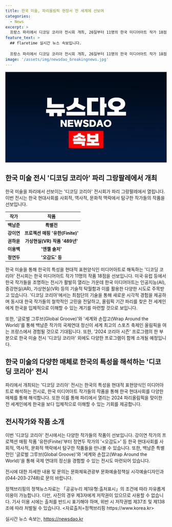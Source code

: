 ```yaml
---
title: 한국 미술, 파리올림픽 현장서 전 세계에 선보여
categories:
  - News
excerpt: >
  프랑스 파리에서 디코딩 코리아 전시회 개최, 26일부터 11명의 한국 미디어아트 작가 18점의 작품 전시 예정. 백남준 특별전도 열어 국제 연대와 다양성 강조. 한국미술을 통해 현대사회의 복잡성과 산업화로 변화한 한국의 다면성을 미디어아트로 표현. AI, AR, VR 등 기술적 탁월함과 미디어아트 작가들의 철학적 고민이 돋보이며, 추상과 구상을 혼합한 작품을 선보일 예정. 전 세계인에게 한국을 입체적으로 이해할 수 있는 계기를 제공함.
feature_text: >
  ## flaretime 실시간 뉴스 속보입니다.

  프랑스 파리에서 디코딩 코리아 전시회 개최, 26일부터 11명의 한국 미디어아트 작가 18점의 작품 전시 예정. 백남준 특별전도 열어 국제 연대와 다양성 강조. 한국미술을 통해 현대사회의 복잡성과 산업화로 변화한 한국의 다면성을 미디어아트로 표현. AI, AR, VR 등 기술적 탁월함과 미디어아트 작가들의 철학적 고민이 돋보이며, 추상과 구상을 혼합한 작품을 선보일 예정. 전 세계인에게 한국을 입체적으로 이해할 수 있는 계기를 제공함.
image: '/assets/img/newsdao_breakingnews.jpg'
---
```


<p><img src="/assets/img/newsdao_breakingnews.jpg" alt="flaretime 속보" /></p>

<h2 data-ke-size="size26">한국 미술 전시 '디코딩 코리아' 파리 그랑팔레에서 개최</h2>

<p data-ke-size="size16">한국 미술을 파리에서 선보이는 '디코딩 코리아' 전시회가 파리 그랑팔레에서 열립니다. 이번 전시는 한국 현대사회를 사회적, 역사적, 문화적 맥락에서 탐구한 작가들의 작품을 선보입니다.</p>

<div class="responsive-table">
  <table>
    <thead>
      <tr>
        <th>작가</th>
        <th>작품</th>
      </tr>
    </thead>
    <tbody>
      <tr>
        <td style="text-align: center; height: 17px;"><b>백남준</b></td>
        <td style="text-align: center; height: 17px;"><b>특별전</b></td>
      </tr>
      <tr>
        <td style="text-align: center; height: 17px;"><b>강이연</b></td>
        <td style="text-align: center; height: 17px;"><b>프로젝션 매핑 '유한(Finite)'</b></td>
      </tr>
      <tr>
        <td style="text-align: center; height: 17px;"><b>권하윤</b></td>
        <td style="text-align: center; height: 17px;"><b>가상현실(VR) 작품 '489년'</b></td>
      </tr>
      <tr>
        <td style="text-align: center; height: 17px;"><b>이용백</b></td>
        <td style="text-align: center; height: 17px;"><b>'엔젤 솔저'</b></td>
      </tr>
      <tr>
        <td style="text-align: center; height: 17px;"><b>정연두</b></td>
        <td style="text-align: center; height: 17px;"><b>'오감도' 등</b></td>
      </tr>
    </tbody>
  </table>
</div>

<p data-ke-size="size16">한국 미술을 통해 한국의 특성을 현대적 표현양식인 미디어아트로 해독하는 '디코딩 코리아' 전시회는 한국 미디어아트 작가 11명의 작품 18점을 선보입니다. 미국·유럽 등에서 한국 작가들을 조명하는 전시가 활발히 열리는 가운데 한국 미디어아트는 인공지능(AI), 증강현실(AR), 가상현실(VR) 등의 기술적 탁월함과 이를 활용한 다양한 시도로 주목받고 있습니다. '디코딩 코리아'에서는 최첨단의 기술을 통해 새로운 시각적 경험을 제공하며 동시대 한국 작가들의 철학적인 고민을 전달하고, 올림픽 기간 파리를 찾은 전 세계인에게 한국을 입체적으로 이해할 수 있는 계기를 마련할 것으로 보입니다.</p>

<p data-ke-size="size16">또한, '글로벌 그루브(Global Groove)'와 '세계와 손잡고(Wrap Around the World)'를 통해 백남준 작가의 국제연대 정신이 세계 최고의 스포츠 축제인 올림픽을 여는 프랑스에서 경험될 것으로 기대됩니다. 또한, '2024 코리아 시즌' 프로그램의 한 부분으로 한국 미술 전시 '디코딩 코리아' 외에도 다양한 프로그램이 함께 소개될 예정입니다.</p>

<h2 data-ke-size="size26">한국 미술의 다양한 매체로 한국의 특성을 해석하는 '디코딩 코리아' 전시</h2>

<p data-ke-size="size16">파리에서 개최되는 '디코딩 코리아' 전시는 한국의 특성을 현대적 표현양식인 미디어아트로 해석하는 전시로, 한국 미디어아트 작가들의 작품을 통해 한국 현대사회를 다양한 매체를 통해 해석합니다. 또한 이를 통해 파리에서 열리는 2024 파리올림픽을 맞이한 전 세계인에게 한국을 보다 입체적으로 이해할 수 있는 기회를 제공합니다.</p>

<h2 data-ke-size="size26">전시작가와 작품 소개</h2>

<p data-ke-size="size16">이번 '디코딩 코리아' 전시에서는 다양한 작가들의 작품이 선보입니다. 강이연 작가의 프로젝션 매핑 작품 '유한(Finite)'부터 정연두 작가의 '<오감도>' 등 한국 현대사회를 사회적, 역사적, 문화적 맥락에서 탐구한 작품들을 만나볼 수 있습니다. 또한, 백남준 특별전인 '글로벌 그루브(Global Groove)'와 '세계와 손잡고(Wrap Around the World)'을 통해 국제 연대의 정신을 경험할 수 있는 전시도 마련되어 있습니다.</p>

<p data-ke-size="size16">전시에 대한 자세한 내용 및 문의는 문화체육관광부 문화예술정책실 시각예술디자인과(044-203-2748)로 문의 바랍니다.</p>

<footer><p data-ke-size="size16">정책브리핑의 정책뉴스자료는 「공공누리 제1유형:출처표시」의 조건에 따라 자유롭게 이용이 가능합니다. 다만, 사진의 경우 제3자에게 저작권이 있으므로 사용할 수 없습니다. 기사 이용 시에는 출처를 반드시 표기해야 하며, 위반 시 저작권법 제37조 및 제138조에 따라 처벌될 수 있습니다. <자료출처=정책브리핑 https://www.korea.kr></p></footer>
실시간 뉴스 속보는, <a href="https://newsdao.kr" rel="dofollow">https://newsdao.kr</a>


